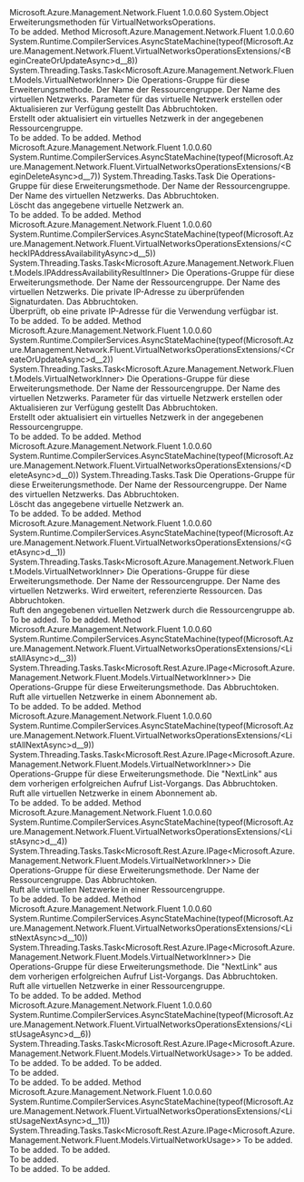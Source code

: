 <Type Name="VirtualNetworksOperationsExtensions" FullName="Microsoft.Azure.Management.Network.Fluent.VirtualNetworksOperationsExtensions">
  <TypeSignature Language="C#" Value="public static class VirtualNetworksOperationsExtensions" />
  <TypeSignature Language="ILAsm" Value=".class public auto ansi abstract sealed beforefieldinit VirtualNetworksOperationsExtensions extends System.Object" />
  <TypeSignature Language="DocId" Value="T:Microsoft.Azure.Management.Network.Fluent.VirtualNetworksOperationsExtensions" />
  <TypeSignature Language="VB.NET" Value="Public Module VirtualNetworksOperationsExtensions" />
  <TypeSignature Language="F#" Value="type VirtualNetworksOperationsExtensions = class" />
  <AssemblyInfo>
    <AssemblyName>Microsoft.Azure.Management.Network.Fluent</AssemblyName>
    <AssemblyVersion>1.0.0.60</AssemblyVersion>
  </AssemblyInfo>
  <Base>
    <BaseTypeName>System.Object</BaseTypeName>
  </Base>
  <Interfaces />
  <Docs>
    <summary>
            Erweiterungsmethoden für VirtualNetworksOperations.
            </summary>
    <remarks>To be added.</remarks>
  </Docs>
  <Members>
    <Member MemberName="BeginCreateOrUpdateAsync">
      <MemberSignature Language="C#" Value="public static System.Threading.Tasks.Task&lt;Microsoft.Azure.Management.Network.Fluent.Models.VirtualNetworkInner&gt; BeginCreateOrUpdateAsync (this Microsoft.Azure.Management.Network.Fluent.IVirtualNetworksOperations operations, string resourceGroupName, string virtualNetworkName, Microsoft.Azure.Management.Network.Fluent.Models.VirtualNetworkInner parameters, System.Threading.CancellationToken cancellationToken = null);" />
      <MemberSignature Language="ILAsm" Value=".method public static hidebysig class System.Threading.Tasks.Task`1&lt;class Microsoft.Azure.Management.Network.Fluent.Models.VirtualNetworkInner&gt; BeginCreateOrUpdateAsync(class Microsoft.Azure.Management.Network.Fluent.IVirtualNetworksOperations operations, string resourceGroupName, string virtualNetworkName, class Microsoft.Azure.Management.Network.Fluent.Models.VirtualNetworkInner parameters, valuetype System.Threading.CancellationToken cancellationToken) cil managed" />
      <MemberSignature Language="DocId" Value="M:Microsoft.Azure.Management.Network.Fluent.VirtualNetworksOperationsExtensions.BeginCreateOrUpdateAsync(Microsoft.Azure.Management.Network.Fluent.IVirtualNetworksOperations,System.String,System.String,Microsoft.Azure.Management.Network.Fluent.Models.VirtualNetworkInner,System.Threading.CancellationToken)" />
      <MemberSignature Language="F#" Value="static member BeginCreateOrUpdateAsync : Microsoft.Azure.Management.Network.Fluent.IVirtualNetworksOperations * string * string * Microsoft.Azure.Management.Network.Fluent.Models.VirtualNetworkInner * System.Threading.CancellationToken -&gt; System.Threading.Tasks.Task&lt;Microsoft.Azure.Management.Network.Fluent.Models.VirtualNetworkInner&gt;" Usage="Microsoft.Azure.Management.Network.Fluent.VirtualNetworksOperationsExtensions.BeginCreateOrUpdateAsync (operations, resourceGroupName, virtualNetworkName, parameters, cancellationToken)" />
      <MemberType>Method</MemberType>
      <AssemblyInfo>
        <AssemblyName>Microsoft.Azure.Management.Network.Fluent</AssemblyName>
        <AssemblyVersion>1.0.0.60</AssemblyVersion>
      </AssemblyInfo>
      <Attributes>
        <Attribute>
          <AttributeName>System.Runtime.CompilerServices.AsyncStateMachine(typeof(Microsoft.Azure.Management.Network.Fluent.VirtualNetworksOperationsExtensions/&lt;BeginCreateOrUpdateAsync&gt;d__8))</AttributeName>
        </Attribute>
      </Attributes>
      <ReturnValue>
        <ReturnType>System.Threading.Tasks.Task&lt;Microsoft.Azure.Management.Network.Fluent.Models.VirtualNetworkInner&gt;</ReturnType>
      </ReturnValue>
      <Parameters>
        <Parameter Name="operations" Type="Microsoft.Azure.Management.Network.Fluent.IVirtualNetworksOperations" RefType="this" />
        <Parameter Name="resourceGroupName" Type="System.String" />
        <Parameter Name="virtualNetworkName" Type="System.String" />
        <Parameter Name="parameters" Type="Microsoft.Azure.Management.Network.Fluent.Models.VirtualNetworkInner" />
        <Parameter Name="cancellationToken" Type="System.Threading.CancellationToken" />
      </Parameters>
      <Docs>
        <param name="operations">
            Die Operations-Gruppe für diese Erweiterungsmethode.
            </param>
        <param name="resourceGroupName">
            Der Name der Ressourcengruppe.
            </param>
        <param name="virtualNetworkName">
            Der Name des virtuellen Netzwerks.
            </param>
        <param name="parameters">
            Parameter für das virtuelle Netzwerk erstellen oder Aktualisieren zur Verfügung gestellt
            </param>
        <param name="cancellationToken">
            Das Abbruchtoken.
            </param>
        <summary>
            Erstellt oder aktualisiert ein virtuelles Netzwerk in der angegebenen Ressourcengruppe.
            </summary>
        <returns>To be added.</returns>
        <remarks>To be added.</remarks>
      </Docs>
    </Member>
    <Member MemberName="BeginDeleteAsync">
      <MemberSignature Language="C#" Value="public static System.Threading.Tasks.Task BeginDeleteAsync (this Microsoft.Azure.Management.Network.Fluent.IVirtualNetworksOperations operations, string resourceGroupName, string virtualNetworkName, System.Threading.CancellationToken cancellationToken = null);" />
      <MemberSignature Language="ILAsm" Value=".method public static hidebysig class System.Threading.Tasks.Task BeginDeleteAsync(class Microsoft.Azure.Management.Network.Fluent.IVirtualNetworksOperations operations, string resourceGroupName, string virtualNetworkName, valuetype System.Threading.CancellationToken cancellationToken) cil managed" />
      <MemberSignature Language="DocId" Value="M:Microsoft.Azure.Management.Network.Fluent.VirtualNetworksOperationsExtensions.BeginDeleteAsync(Microsoft.Azure.Management.Network.Fluent.IVirtualNetworksOperations,System.String,System.String,System.Threading.CancellationToken)" />
      <MemberSignature Language="F#" Value="static member BeginDeleteAsync : Microsoft.Azure.Management.Network.Fluent.IVirtualNetworksOperations * string * string * System.Threading.CancellationToken -&gt; System.Threading.Tasks.Task" Usage="Microsoft.Azure.Management.Network.Fluent.VirtualNetworksOperationsExtensions.BeginDeleteAsync (operations, resourceGroupName, virtualNetworkName, cancellationToken)" />
      <MemberType>Method</MemberType>
      <AssemblyInfo>
        <AssemblyName>Microsoft.Azure.Management.Network.Fluent</AssemblyName>
        <AssemblyVersion>1.0.0.60</AssemblyVersion>
      </AssemblyInfo>
      <Attributes>
        <Attribute>
          <AttributeName>System.Runtime.CompilerServices.AsyncStateMachine(typeof(Microsoft.Azure.Management.Network.Fluent.VirtualNetworksOperationsExtensions/&lt;BeginDeleteAsync&gt;d__7))</AttributeName>
        </Attribute>
      </Attributes>
      <ReturnValue>
        <ReturnType>System.Threading.Tasks.Task</ReturnType>
      </ReturnValue>
      <Parameters>
        <Parameter Name="operations" Type="Microsoft.Azure.Management.Network.Fluent.IVirtualNetworksOperations" RefType="this" />
        <Parameter Name="resourceGroupName" Type="System.String" />
        <Parameter Name="virtualNetworkName" Type="System.String" />
        <Parameter Name="cancellationToken" Type="System.Threading.CancellationToken" />
      </Parameters>
      <Docs>
        <param name="operations">
            Die Operations-Gruppe für diese Erweiterungsmethode.
            </param>
        <param name="resourceGroupName">
            Der Name der Ressourcengruppe.
            </param>
        <param name="virtualNetworkName">
            Der Name des virtuellen Netzwerks.
            </param>
        <param name="cancellationToken">
            Das Abbruchtoken.
            </param>
        <summary>
            Löscht das angegebene virtuelle Netzwerk an.
            </summary>
        <returns>To be added.</returns>
        <remarks>To be added.</remarks>
      </Docs>
    </Member>
    <Member MemberName="CheckIPAddressAvailabilityAsync">
      <MemberSignature Language="C#" Value="public static System.Threading.Tasks.Task&lt;Microsoft.Azure.Management.Network.Fluent.Models.IPAddressAvailabilityResultInner&gt; CheckIPAddressAvailabilityAsync (this Microsoft.Azure.Management.Network.Fluent.IVirtualNetworksOperations operations, string resourceGroupName, string virtualNetworkName, string ipAddress = null, System.Threading.CancellationToken cancellationToken = null);" />
      <MemberSignature Language="ILAsm" Value=".method public static hidebysig class System.Threading.Tasks.Task`1&lt;class Microsoft.Azure.Management.Network.Fluent.Models.IPAddressAvailabilityResultInner&gt; CheckIPAddressAvailabilityAsync(class Microsoft.Azure.Management.Network.Fluent.IVirtualNetworksOperations operations, string resourceGroupName, string virtualNetworkName, string ipAddress, valuetype System.Threading.CancellationToken cancellationToken) cil managed" />
      <MemberSignature Language="DocId" Value="M:Microsoft.Azure.Management.Network.Fluent.VirtualNetworksOperationsExtensions.CheckIPAddressAvailabilityAsync(Microsoft.Azure.Management.Network.Fluent.IVirtualNetworksOperations,System.String,System.String,System.String,System.Threading.CancellationToken)" />
      <MemberSignature Language="F#" Value="static member CheckIPAddressAvailabilityAsync : Microsoft.Azure.Management.Network.Fluent.IVirtualNetworksOperations * string * string * string * System.Threading.CancellationToken -&gt; System.Threading.Tasks.Task&lt;Microsoft.Azure.Management.Network.Fluent.Models.IPAddressAvailabilityResultInner&gt;" Usage="Microsoft.Azure.Management.Network.Fluent.VirtualNetworksOperationsExtensions.CheckIPAddressAvailabilityAsync (operations, resourceGroupName, virtualNetworkName, ipAddress, cancellationToken)" />
      <MemberType>Method</MemberType>
      <AssemblyInfo>
        <AssemblyName>Microsoft.Azure.Management.Network.Fluent</AssemblyName>
        <AssemblyVersion>1.0.0.60</AssemblyVersion>
      </AssemblyInfo>
      <Attributes>
        <Attribute>
          <AttributeName>System.Runtime.CompilerServices.AsyncStateMachine(typeof(Microsoft.Azure.Management.Network.Fluent.VirtualNetworksOperationsExtensions/&lt;CheckIPAddressAvailabilityAsync&gt;d__5))</AttributeName>
        </Attribute>
      </Attributes>
      <ReturnValue>
        <ReturnType>System.Threading.Tasks.Task&lt;Microsoft.Azure.Management.Network.Fluent.Models.IPAddressAvailabilityResultInner&gt;</ReturnType>
      </ReturnValue>
      <Parameters>
        <Parameter Name="operations" Type="Microsoft.Azure.Management.Network.Fluent.IVirtualNetworksOperations" RefType="this" />
        <Parameter Name="resourceGroupName" Type="System.String" />
        <Parameter Name="virtualNetworkName" Type="System.String" />
        <Parameter Name="ipAddress" Type="System.String" />
        <Parameter Name="cancellationToken" Type="System.Threading.CancellationToken" />
      </Parameters>
      <Docs>
        <param name="operations">
            Die Operations-Gruppe für diese Erweiterungsmethode.
            </param>
        <param name="resourceGroupName">
            Der Name der Ressourcengruppe.
            </param>
        <param name="virtualNetworkName">
            Der Name des virtuellen Netzwerks.
            </param>
        <param name="ipAddress">
            Die private IP-Adresse zu überprüfenden Signaturdaten.
            </param>
        <param name="cancellationToken">
            Das Abbruchtoken.
            </param>
        <summary>
            Überprüft, ob eine private IP-Adresse für die Verwendung verfügbar ist.
            </summary>
        <returns>To be added.</returns>
        <remarks>To be added.</remarks>
      </Docs>
    </Member>
    <Member MemberName="CreateOrUpdateAsync">
      <MemberSignature Language="C#" Value="public static System.Threading.Tasks.Task&lt;Microsoft.Azure.Management.Network.Fluent.Models.VirtualNetworkInner&gt; CreateOrUpdateAsync (this Microsoft.Azure.Management.Network.Fluent.IVirtualNetworksOperations operations, string resourceGroupName, string virtualNetworkName, Microsoft.Azure.Management.Network.Fluent.Models.VirtualNetworkInner parameters, System.Threading.CancellationToken cancellationToken = null);" />
      <MemberSignature Language="ILAsm" Value=".method public static hidebysig class System.Threading.Tasks.Task`1&lt;class Microsoft.Azure.Management.Network.Fluent.Models.VirtualNetworkInner&gt; CreateOrUpdateAsync(class Microsoft.Azure.Management.Network.Fluent.IVirtualNetworksOperations operations, string resourceGroupName, string virtualNetworkName, class Microsoft.Azure.Management.Network.Fluent.Models.VirtualNetworkInner parameters, valuetype System.Threading.CancellationToken cancellationToken) cil managed" />
      <MemberSignature Language="DocId" Value="M:Microsoft.Azure.Management.Network.Fluent.VirtualNetworksOperationsExtensions.CreateOrUpdateAsync(Microsoft.Azure.Management.Network.Fluent.IVirtualNetworksOperations,System.String,System.String,Microsoft.Azure.Management.Network.Fluent.Models.VirtualNetworkInner,System.Threading.CancellationToken)" />
      <MemberSignature Language="F#" Value="static member CreateOrUpdateAsync : Microsoft.Azure.Management.Network.Fluent.IVirtualNetworksOperations * string * string * Microsoft.Azure.Management.Network.Fluent.Models.VirtualNetworkInner * System.Threading.CancellationToken -&gt; System.Threading.Tasks.Task&lt;Microsoft.Azure.Management.Network.Fluent.Models.VirtualNetworkInner&gt;" Usage="Microsoft.Azure.Management.Network.Fluent.VirtualNetworksOperationsExtensions.CreateOrUpdateAsync (operations, resourceGroupName, virtualNetworkName, parameters, cancellationToken)" />
      <MemberType>Method</MemberType>
      <AssemblyInfo>
        <AssemblyName>Microsoft.Azure.Management.Network.Fluent</AssemblyName>
        <AssemblyVersion>1.0.0.60</AssemblyVersion>
      </AssemblyInfo>
      <Attributes>
        <Attribute>
          <AttributeName>System.Runtime.CompilerServices.AsyncStateMachine(typeof(Microsoft.Azure.Management.Network.Fluent.VirtualNetworksOperationsExtensions/&lt;CreateOrUpdateAsync&gt;d__2))</AttributeName>
        </Attribute>
      </Attributes>
      <ReturnValue>
        <ReturnType>System.Threading.Tasks.Task&lt;Microsoft.Azure.Management.Network.Fluent.Models.VirtualNetworkInner&gt;</ReturnType>
      </ReturnValue>
      <Parameters>
        <Parameter Name="operations" Type="Microsoft.Azure.Management.Network.Fluent.IVirtualNetworksOperations" RefType="this" />
        <Parameter Name="resourceGroupName" Type="System.String" />
        <Parameter Name="virtualNetworkName" Type="System.String" />
        <Parameter Name="parameters" Type="Microsoft.Azure.Management.Network.Fluent.Models.VirtualNetworkInner" />
        <Parameter Name="cancellationToken" Type="System.Threading.CancellationToken" />
      </Parameters>
      <Docs>
        <param name="operations">
            Die Operations-Gruppe für diese Erweiterungsmethode.
            </param>
        <param name="resourceGroupName">
            Der Name der Ressourcengruppe.
            </param>
        <param name="virtualNetworkName">
            Der Name des virtuellen Netzwerks.
            </param>
        <param name="parameters">
            Parameter für das virtuelle Netzwerk erstellen oder Aktualisieren zur Verfügung gestellt
            </param>
        <param name="cancellationToken">
            Das Abbruchtoken.
            </param>
        <summary>
            Erstellt oder aktualisiert ein virtuelles Netzwerk in der angegebenen Ressourcengruppe.
            </summary>
        <returns>To be added.</returns>
        <remarks>To be added.</remarks>
      </Docs>
    </Member>
    <Member MemberName="DeleteAsync">
      <MemberSignature Language="C#" Value="public static System.Threading.Tasks.Task DeleteAsync (this Microsoft.Azure.Management.Network.Fluent.IVirtualNetworksOperations operations, string resourceGroupName, string virtualNetworkName, System.Threading.CancellationToken cancellationToken = null);" />
      <MemberSignature Language="ILAsm" Value=".method public static hidebysig class System.Threading.Tasks.Task DeleteAsync(class Microsoft.Azure.Management.Network.Fluent.IVirtualNetworksOperations operations, string resourceGroupName, string virtualNetworkName, valuetype System.Threading.CancellationToken cancellationToken) cil managed" />
      <MemberSignature Language="DocId" Value="M:Microsoft.Azure.Management.Network.Fluent.VirtualNetworksOperationsExtensions.DeleteAsync(Microsoft.Azure.Management.Network.Fluent.IVirtualNetworksOperations,System.String,System.String,System.Threading.CancellationToken)" />
      <MemberSignature Language="F#" Value="static member DeleteAsync : Microsoft.Azure.Management.Network.Fluent.IVirtualNetworksOperations * string * string * System.Threading.CancellationToken -&gt; System.Threading.Tasks.Task" Usage="Microsoft.Azure.Management.Network.Fluent.VirtualNetworksOperationsExtensions.DeleteAsync (operations, resourceGroupName, virtualNetworkName, cancellationToken)" />
      <MemberType>Method</MemberType>
      <AssemblyInfo>
        <AssemblyName>Microsoft.Azure.Management.Network.Fluent</AssemblyName>
        <AssemblyVersion>1.0.0.60</AssemblyVersion>
      </AssemblyInfo>
      <Attributes>
        <Attribute>
          <AttributeName>System.Runtime.CompilerServices.AsyncStateMachine(typeof(Microsoft.Azure.Management.Network.Fluent.VirtualNetworksOperationsExtensions/&lt;DeleteAsync&gt;d__0))</AttributeName>
        </Attribute>
      </Attributes>
      <ReturnValue>
        <ReturnType>System.Threading.Tasks.Task</ReturnType>
      </ReturnValue>
      <Parameters>
        <Parameter Name="operations" Type="Microsoft.Azure.Management.Network.Fluent.IVirtualNetworksOperations" RefType="this" />
        <Parameter Name="resourceGroupName" Type="System.String" />
        <Parameter Name="virtualNetworkName" Type="System.String" />
        <Parameter Name="cancellationToken" Type="System.Threading.CancellationToken" />
      </Parameters>
      <Docs>
        <param name="operations">
            Die Operations-Gruppe für diese Erweiterungsmethode.
            </param>
        <param name="resourceGroupName">
            Der Name der Ressourcengruppe.
            </param>
        <param name="virtualNetworkName">
            Der Name des virtuellen Netzwerks.
            </param>
        <param name="cancellationToken">
            Das Abbruchtoken.
            </param>
        <summary>
            Löscht das angegebene virtuelle Netzwerk an.
            </summary>
        <returns>To be added.</returns>
        <remarks>To be added.</remarks>
      </Docs>
    </Member>
    <Member MemberName="GetAsync">
      <MemberSignature Language="C#" Value="public static System.Threading.Tasks.Task&lt;Microsoft.Azure.Management.Network.Fluent.Models.VirtualNetworkInner&gt; GetAsync (this Microsoft.Azure.Management.Network.Fluent.IVirtualNetworksOperations operations, string resourceGroupName, string virtualNetworkName, string expand = null, System.Threading.CancellationToken cancellationToken = null);" />
      <MemberSignature Language="ILAsm" Value=".method public static hidebysig class System.Threading.Tasks.Task`1&lt;class Microsoft.Azure.Management.Network.Fluent.Models.VirtualNetworkInner&gt; GetAsync(class Microsoft.Azure.Management.Network.Fluent.IVirtualNetworksOperations operations, string resourceGroupName, string virtualNetworkName, string expand, valuetype System.Threading.CancellationToken cancellationToken) cil managed" />
      <MemberSignature Language="DocId" Value="M:Microsoft.Azure.Management.Network.Fluent.VirtualNetworksOperationsExtensions.GetAsync(Microsoft.Azure.Management.Network.Fluent.IVirtualNetworksOperations,System.String,System.String,System.String,System.Threading.CancellationToken)" />
      <MemberSignature Language="F#" Value="static member GetAsync : Microsoft.Azure.Management.Network.Fluent.IVirtualNetworksOperations * string * string * string * System.Threading.CancellationToken -&gt; System.Threading.Tasks.Task&lt;Microsoft.Azure.Management.Network.Fluent.Models.VirtualNetworkInner&gt;" Usage="Microsoft.Azure.Management.Network.Fluent.VirtualNetworksOperationsExtensions.GetAsync (operations, resourceGroupName, virtualNetworkName, expand, cancellationToken)" />
      <MemberType>Method</MemberType>
      <AssemblyInfo>
        <AssemblyName>Microsoft.Azure.Management.Network.Fluent</AssemblyName>
        <AssemblyVersion>1.0.0.60</AssemblyVersion>
      </AssemblyInfo>
      <Attributes>
        <Attribute>
          <AttributeName>System.Runtime.CompilerServices.AsyncStateMachine(typeof(Microsoft.Azure.Management.Network.Fluent.VirtualNetworksOperationsExtensions/&lt;GetAsync&gt;d__1))</AttributeName>
        </Attribute>
      </Attributes>
      <ReturnValue>
        <ReturnType>System.Threading.Tasks.Task&lt;Microsoft.Azure.Management.Network.Fluent.Models.VirtualNetworkInner&gt;</ReturnType>
      </ReturnValue>
      <Parameters>
        <Parameter Name="operations" Type="Microsoft.Azure.Management.Network.Fluent.IVirtualNetworksOperations" RefType="this" />
        <Parameter Name="resourceGroupName" Type="System.String" />
        <Parameter Name="virtualNetworkName" Type="System.String" />
        <Parameter Name="expand" Type="System.String" />
        <Parameter Name="cancellationToken" Type="System.Threading.CancellationToken" />
      </Parameters>
      <Docs>
        <param name="operations">
            Die Operations-Gruppe für diese Erweiterungsmethode.
            </param>
        <param name="resourceGroupName">
            Der Name der Ressourcengruppe.
            </param>
        <param name="virtualNetworkName">
            Der Name des virtuellen Netzwerks.
            </param>
        <param name="expand">
            Wird erweitert, referenzierte Ressourcen.
            </param>
        <param name="cancellationToken">
            Das Abbruchtoken.
            </param>
        <summary>
            Ruft den angegebenen virtuellen Netzwerk durch die Ressourcengruppe ab.
            </summary>
        <returns>To be added.</returns>
        <remarks>To be added.</remarks>
      </Docs>
    </Member>
    <Member MemberName="ListAllAsync">
      <MemberSignature Language="C#" Value="public static System.Threading.Tasks.Task&lt;Microsoft.Rest.Azure.IPage&lt;Microsoft.Azure.Management.Network.Fluent.Models.VirtualNetworkInner&gt;&gt; ListAllAsync (this Microsoft.Azure.Management.Network.Fluent.IVirtualNetworksOperations operations, System.Threading.CancellationToken cancellationToken = null);" />
      <MemberSignature Language="ILAsm" Value=".method public static hidebysig class System.Threading.Tasks.Task`1&lt;class Microsoft.Rest.Azure.IPage`1&lt;class Microsoft.Azure.Management.Network.Fluent.Models.VirtualNetworkInner&gt;&gt; ListAllAsync(class Microsoft.Azure.Management.Network.Fluent.IVirtualNetworksOperations operations, valuetype System.Threading.CancellationToken cancellationToken) cil managed" />
      <MemberSignature Language="DocId" Value="M:Microsoft.Azure.Management.Network.Fluent.VirtualNetworksOperationsExtensions.ListAllAsync(Microsoft.Azure.Management.Network.Fluent.IVirtualNetworksOperations,System.Threading.CancellationToken)" />
      <MemberSignature Language="F#" Value="static member ListAllAsync : Microsoft.Azure.Management.Network.Fluent.IVirtualNetworksOperations * System.Threading.CancellationToken -&gt; System.Threading.Tasks.Task&lt;Microsoft.Rest.Azure.IPage&lt;Microsoft.Azure.Management.Network.Fluent.Models.VirtualNetworkInner&gt;&gt;" Usage="Microsoft.Azure.Management.Network.Fluent.VirtualNetworksOperationsExtensions.ListAllAsync (operations, cancellationToken)" />
      <MemberType>Method</MemberType>
      <AssemblyInfo>
        <AssemblyName>Microsoft.Azure.Management.Network.Fluent</AssemblyName>
        <AssemblyVersion>1.0.0.60</AssemblyVersion>
      </AssemblyInfo>
      <Attributes>
        <Attribute>
          <AttributeName>System.Runtime.CompilerServices.AsyncStateMachine(typeof(Microsoft.Azure.Management.Network.Fluent.VirtualNetworksOperationsExtensions/&lt;ListAllAsync&gt;d__3))</AttributeName>
        </Attribute>
      </Attributes>
      <ReturnValue>
        <ReturnType>System.Threading.Tasks.Task&lt;Microsoft.Rest.Azure.IPage&lt;Microsoft.Azure.Management.Network.Fluent.Models.VirtualNetworkInner&gt;&gt;</ReturnType>
      </ReturnValue>
      <Parameters>
        <Parameter Name="operations" Type="Microsoft.Azure.Management.Network.Fluent.IVirtualNetworksOperations" RefType="this" />
        <Parameter Name="cancellationToken" Type="System.Threading.CancellationToken" />
      </Parameters>
      <Docs>
        <param name="operations">
            Die Operations-Gruppe für diese Erweiterungsmethode.
            </param>
        <param name="cancellationToken">
            Das Abbruchtoken.
            </param>
        <summary>
            Ruft alle virtuellen Netzwerke in einem Abonnement ab.
            </summary>
        <returns>To be added.</returns>
        <remarks>To be added.</remarks>
      </Docs>
    </Member>
    <Member MemberName="ListAllNextAsync">
      <MemberSignature Language="C#" Value="public static System.Threading.Tasks.Task&lt;Microsoft.Rest.Azure.IPage&lt;Microsoft.Azure.Management.Network.Fluent.Models.VirtualNetworkInner&gt;&gt; ListAllNextAsync (this Microsoft.Azure.Management.Network.Fluent.IVirtualNetworksOperations operations, string nextPageLink, System.Threading.CancellationToken cancellationToken = null);" />
      <MemberSignature Language="ILAsm" Value=".method public static hidebysig class System.Threading.Tasks.Task`1&lt;class Microsoft.Rest.Azure.IPage`1&lt;class Microsoft.Azure.Management.Network.Fluent.Models.VirtualNetworkInner&gt;&gt; ListAllNextAsync(class Microsoft.Azure.Management.Network.Fluent.IVirtualNetworksOperations operations, string nextPageLink, valuetype System.Threading.CancellationToken cancellationToken) cil managed" />
      <MemberSignature Language="DocId" Value="M:Microsoft.Azure.Management.Network.Fluent.VirtualNetworksOperationsExtensions.ListAllNextAsync(Microsoft.Azure.Management.Network.Fluent.IVirtualNetworksOperations,System.String,System.Threading.CancellationToken)" />
      <MemberSignature Language="F#" Value="static member ListAllNextAsync : Microsoft.Azure.Management.Network.Fluent.IVirtualNetworksOperations * string * System.Threading.CancellationToken -&gt; System.Threading.Tasks.Task&lt;Microsoft.Rest.Azure.IPage&lt;Microsoft.Azure.Management.Network.Fluent.Models.VirtualNetworkInner&gt;&gt;" Usage="Microsoft.Azure.Management.Network.Fluent.VirtualNetworksOperationsExtensions.ListAllNextAsync (operations, nextPageLink, cancellationToken)" />
      <MemberType>Method</MemberType>
      <AssemblyInfo>
        <AssemblyName>Microsoft.Azure.Management.Network.Fluent</AssemblyName>
        <AssemblyVersion>1.0.0.60</AssemblyVersion>
      </AssemblyInfo>
      <Attributes>
        <Attribute>
          <AttributeName>System.Runtime.CompilerServices.AsyncStateMachine(typeof(Microsoft.Azure.Management.Network.Fluent.VirtualNetworksOperationsExtensions/&lt;ListAllNextAsync&gt;d__9))</AttributeName>
        </Attribute>
      </Attributes>
      <ReturnValue>
        <ReturnType>System.Threading.Tasks.Task&lt;Microsoft.Rest.Azure.IPage&lt;Microsoft.Azure.Management.Network.Fluent.Models.VirtualNetworkInner&gt;&gt;</ReturnType>
      </ReturnValue>
      <Parameters>
        <Parameter Name="operations" Type="Microsoft.Azure.Management.Network.Fluent.IVirtualNetworksOperations" RefType="this" />
        <Parameter Name="nextPageLink" Type="System.String" />
        <Parameter Name="cancellationToken" Type="System.Threading.CancellationToken" />
      </Parameters>
      <Docs>
        <param name="operations">
            Die Operations-Gruppe für diese Erweiterungsmethode.
            </param>
        <param name="nextPageLink">
            Die "NextLink" aus dem vorherigen erfolgreichen Aufruf List-Vorgangs.
            </param>
        <param name="cancellationToken">
            Das Abbruchtoken.
            </param>
        <summary>
            Ruft alle virtuellen Netzwerke in einem Abonnement ab.
            </summary>
        <returns>To be added.</returns>
        <remarks>To be added.</remarks>
      </Docs>
    </Member>
    <Member MemberName="ListAsync">
      <MemberSignature Language="C#" Value="public static System.Threading.Tasks.Task&lt;Microsoft.Rest.Azure.IPage&lt;Microsoft.Azure.Management.Network.Fluent.Models.VirtualNetworkInner&gt;&gt; ListAsync (this Microsoft.Azure.Management.Network.Fluent.IVirtualNetworksOperations operations, string resourceGroupName, System.Threading.CancellationToken cancellationToken = null);" />
      <MemberSignature Language="ILAsm" Value=".method public static hidebysig class System.Threading.Tasks.Task`1&lt;class Microsoft.Rest.Azure.IPage`1&lt;class Microsoft.Azure.Management.Network.Fluent.Models.VirtualNetworkInner&gt;&gt; ListAsync(class Microsoft.Azure.Management.Network.Fluent.IVirtualNetworksOperations operations, string resourceGroupName, valuetype System.Threading.CancellationToken cancellationToken) cil managed" />
      <MemberSignature Language="DocId" Value="M:Microsoft.Azure.Management.Network.Fluent.VirtualNetworksOperationsExtensions.ListAsync(Microsoft.Azure.Management.Network.Fluent.IVirtualNetworksOperations,System.String,System.Threading.CancellationToken)" />
      <MemberSignature Language="F#" Value="static member ListAsync : Microsoft.Azure.Management.Network.Fluent.IVirtualNetworksOperations * string * System.Threading.CancellationToken -&gt; System.Threading.Tasks.Task&lt;Microsoft.Rest.Azure.IPage&lt;Microsoft.Azure.Management.Network.Fluent.Models.VirtualNetworkInner&gt;&gt;" Usage="Microsoft.Azure.Management.Network.Fluent.VirtualNetworksOperationsExtensions.ListAsync (operations, resourceGroupName, cancellationToken)" />
      <MemberType>Method</MemberType>
      <AssemblyInfo>
        <AssemblyName>Microsoft.Azure.Management.Network.Fluent</AssemblyName>
        <AssemblyVersion>1.0.0.60</AssemblyVersion>
      </AssemblyInfo>
      <Attributes>
        <Attribute>
          <AttributeName>System.Runtime.CompilerServices.AsyncStateMachine(typeof(Microsoft.Azure.Management.Network.Fluent.VirtualNetworksOperationsExtensions/&lt;ListAsync&gt;d__4))</AttributeName>
        </Attribute>
      </Attributes>
      <ReturnValue>
        <ReturnType>System.Threading.Tasks.Task&lt;Microsoft.Rest.Azure.IPage&lt;Microsoft.Azure.Management.Network.Fluent.Models.VirtualNetworkInner&gt;&gt;</ReturnType>
      </ReturnValue>
      <Parameters>
        <Parameter Name="operations" Type="Microsoft.Azure.Management.Network.Fluent.IVirtualNetworksOperations" RefType="this" />
        <Parameter Name="resourceGroupName" Type="System.String" />
        <Parameter Name="cancellationToken" Type="System.Threading.CancellationToken" />
      </Parameters>
      <Docs>
        <param name="operations">
            Die Operations-Gruppe für diese Erweiterungsmethode.
            </param>
        <param name="resourceGroupName">
            Der Name der Ressourcengruppe.
            </param>
        <param name="cancellationToken">
            Das Abbruchtoken.
            </param>
        <summary>
            Ruft alle virtuellen Netzwerke in einer Ressourcengruppe.
            </summary>
        <returns>To be added.</returns>
        <remarks>To be added.</remarks>
      </Docs>
    </Member>
    <Member MemberName="ListNextAsync">
      <MemberSignature Language="C#" Value="public static System.Threading.Tasks.Task&lt;Microsoft.Rest.Azure.IPage&lt;Microsoft.Azure.Management.Network.Fluent.Models.VirtualNetworkInner&gt;&gt; ListNextAsync (this Microsoft.Azure.Management.Network.Fluent.IVirtualNetworksOperations operations, string nextPageLink, System.Threading.CancellationToken cancellationToken = null);" />
      <MemberSignature Language="ILAsm" Value=".method public static hidebysig class System.Threading.Tasks.Task`1&lt;class Microsoft.Rest.Azure.IPage`1&lt;class Microsoft.Azure.Management.Network.Fluent.Models.VirtualNetworkInner&gt;&gt; ListNextAsync(class Microsoft.Azure.Management.Network.Fluent.IVirtualNetworksOperations operations, string nextPageLink, valuetype System.Threading.CancellationToken cancellationToken) cil managed" />
      <MemberSignature Language="DocId" Value="M:Microsoft.Azure.Management.Network.Fluent.VirtualNetworksOperationsExtensions.ListNextAsync(Microsoft.Azure.Management.Network.Fluent.IVirtualNetworksOperations,System.String,System.Threading.CancellationToken)" />
      <MemberSignature Language="F#" Value="static member ListNextAsync : Microsoft.Azure.Management.Network.Fluent.IVirtualNetworksOperations * string * System.Threading.CancellationToken -&gt; System.Threading.Tasks.Task&lt;Microsoft.Rest.Azure.IPage&lt;Microsoft.Azure.Management.Network.Fluent.Models.VirtualNetworkInner&gt;&gt;" Usage="Microsoft.Azure.Management.Network.Fluent.VirtualNetworksOperationsExtensions.ListNextAsync (operations, nextPageLink, cancellationToken)" />
      <MemberType>Method</MemberType>
      <AssemblyInfo>
        <AssemblyName>Microsoft.Azure.Management.Network.Fluent</AssemblyName>
        <AssemblyVersion>1.0.0.60</AssemblyVersion>
      </AssemblyInfo>
      <Attributes>
        <Attribute>
          <AttributeName>System.Runtime.CompilerServices.AsyncStateMachine(typeof(Microsoft.Azure.Management.Network.Fluent.VirtualNetworksOperationsExtensions/&lt;ListNextAsync&gt;d__10))</AttributeName>
        </Attribute>
      </Attributes>
      <ReturnValue>
        <ReturnType>System.Threading.Tasks.Task&lt;Microsoft.Rest.Azure.IPage&lt;Microsoft.Azure.Management.Network.Fluent.Models.VirtualNetworkInner&gt;&gt;</ReturnType>
      </ReturnValue>
      <Parameters>
        <Parameter Name="operations" Type="Microsoft.Azure.Management.Network.Fluent.IVirtualNetworksOperations" RefType="this" />
        <Parameter Name="nextPageLink" Type="System.String" />
        <Parameter Name="cancellationToken" Type="System.Threading.CancellationToken" />
      </Parameters>
      <Docs>
        <param name="operations">
            Die Operations-Gruppe für diese Erweiterungsmethode.
            </param>
        <param name="nextPageLink">
            Die "NextLink" aus dem vorherigen erfolgreichen Aufruf List-Vorgangs.
            </param>
        <param name="cancellationToken">
            Das Abbruchtoken.
            </param>
        <summary>
            Ruft alle virtuellen Netzwerke in einer Ressourcengruppe.
            </summary>
        <returns>To be added.</returns>
        <remarks>To be added.</remarks>
      </Docs>
    </Member>
    <Member MemberName="ListUsageAsync">
      <MemberSignature Language="C#" Value="public static System.Threading.Tasks.Task&lt;Microsoft.Rest.Azure.IPage&lt;Microsoft.Azure.Management.Network.Fluent.Models.VirtualNetworkUsage&gt;&gt; ListUsageAsync (this Microsoft.Azure.Management.Network.Fluent.IVirtualNetworksOperations operations, string resourceGroupName, string virtualNetworkName, System.Threading.CancellationToken cancellationToken = null);" />
      <MemberSignature Language="ILAsm" Value=".method public static hidebysig class System.Threading.Tasks.Task`1&lt;class Microsoft.Rest.Azure.IPage`1&lt;class Microsoft.Azure.Management.Network.Fluent.Models.VirtualNetworkUsage&gt;&gt; ListUsageAsync(class Microsoft.Azure.Management.Network.Fluent.IVirtualNetworksOperations operations, string resourceGroupName, string virtualNetworkName, valuetype System.Threading.CancellationToken cancellationToken) cil managed" />
      <MemberSignature Language="DocId" Value="M:Microsoft.Azure.Management.Network.Fluent.VirtualNetworksOperationsExtensions.ListUsageAsync(Microsoft.Azure.Management.Network.Fluent.IVirtualNetworksOperations,System.String,System.String,System.Threading.CancellationToken)" />
      <MemberSignature Language="F#" Value="static member ListUsageAsync : Microsoft.Azure.Management.Network.Fluent.IVirtualNetworksOperations * string * string * System.Threading.CancellationToken -&gt; System.Threading.Tasks.Task&lt;Microsoft.Rest.Azure.IPage&lt;Microsoft.Azure.Management.Network.Fluent.Models.VirtualNetworkUsage&gt;&gt;" Usage="Microsoft.Azure.Management.Network.Fluent.VirtualNetworksOperationsExtensions.ListUsageAsync (operations, resourceGroupName, virtualNetworkName, cancellationToken)" />
      <MemberType>Method</MemberType>
      <AssemblyInfo>
        <AssemblyName>Microsoft.Azure.Management.Network.Fluent</AssemblyName>
        <AssemblyVersion>1.0.0.60</AssemblyVersion>
      </AssemblyInfo>
      <Attributes>
        <Attribute>
          <AttributeName>System.Runtime.CompilerServices.AsyncStateMachine(typeof(Microsoft.Azure.Management.Network.Fluent.VirtualNetworksOperationsExtensions/&lt;ListUsageAsync&gt;d__6))</AttributeName>
        </Attribute>
      </Attributes>
      <ReturnValue>
        <ReturnType>System.Threading.Tasks.Task&lt;Microsoft.Rest.Azure.IPage&lt;Microsoft.Azure.Management.Network.Fluent.Models.VirtualNetworkUsage&gt;&gt;</ReturnType>
      </ReturnValue>
      <Parameters>
        <Parameter Name="operations" Type="Microsoft.Azure.Management.Network.Fluent.IVirtualNetworksOperations" RefType="this" />
        <Parameter Name="resourceGroupName" Type="System.String" />
        <Parameter Name="virtualNetworkName" Type="System.String" />
        <Parameter Name="cancellationToken" Type="System.Threading.CancellationToken" />
      </Parameters>
      <Docs>
        <param name="operations">To be added.</param>
        <param name="resourceGroupName">To be added.</param>
        <param name="virtualNetworkName">To be added.</param>
        <param name="cancellationToken">To be added.</param>
        <summary>To be added.</summary>
        <returns>To be added.</returns>
        <remarks>To be added.</remarks>
      </Docs>
    </Member>
    <Member MemberName="ListUsageNextAsync">
      <MemberSignature Language="C#" Value="public static System.Threading.Tasks.Task&lt;Microsoft.Rest.Azure.IPage&lt;Microsoft.Azure.Management.Network.Fluent.Models.VirtualNetworkUsage&gt;&gt; ListUsageNextAsync (this Microsoft.Azure.Management.Network.Fluent.IVirtualNetworksOperations operations, string nextPageLink, System.Threading.CancellationToken cancellationToken = null);" />
      <MemberSignature Language="ILAsm" Value=".method public static hidebysig class System.Threading.Tasks.Task`1&lt;class Microsoft.Rest.Azure.IPage`1&lt;class Microsoft.Azure.Management.Network.Fluent.Models.VirtualNetworkUsage&gt;&gt; ListUsageNextAsync(class Microsoft.Azure.Management.Network.Fluent.IVirtualNetworksOperations operations, string nextPageLink, valuetype System.Threading.CancellationToken cancellationToken) cil managed" />
      <MemberSignature Language="DocId" Value="M:Microsoft.Azure.Management.Network.Fluent.VirtualNetworksOperationsExtensions.ListUsageNextAsync(Microsoft.Azure.Management.Network.Fluent.IVirtualNetworksOperations,System.String,System.Threading.CancellationToken)" />
      <MemberSignature Language="F#" Value="static member ListUsageNextAsync : Microsoft.Azure.Management.Network.Fluent.IVirtualNetworksOperations * string * System.Threading.CancellationToken -&gt; System.Threading.Tasks.Task&lt;Microsoft.Rest.Azure.IPage&lt;Microsoft.Azure.Management.Network.Fluent.Models.VirtualNetworkUsage&gt;&gt;" Usage="Microsoft.Azure.Management.Network.Fluent.VirtualNetworksOperationsExtensions.ListUsageNextAsync (operations, nextPageLink, cancellationToken)" />
      <MemberType>Method</MemberType>
      <AssemblyInfo>
        <AssemblyName>Microsoft.Azure.Management.Network.Fluent</AssemblyName>
        <AssemblyVersion>1.0.0.60</AssemblyVersion>
      </AssemblyInfo>
      <Attributes>
        <Attribute>
          <AttributeName>System.Runtime.CompilerServices.AsyncStateMachine(typeof(Microsoft.Azure.Management.Network.Fluent.VirtualNetworksOperationsExtensions/&lt;ListUsageNextAsync&gt;d__11))</AttributeName>
        </Attribute>
      </Attributes>
      <ReturnValue>
        <ReturnType>System.Threading.Tasks.Task&lt;Microsoft.Rest.Azure.IPage&lt;Microsoft.Azure.Management.Network.Fluent.Models.VirtualNetworkUsage&gt;&gt;</ReturnType>
      </ReturnValue>
      <Parameters>
        <Parameter Name="operations" Type="Microsoft.Azure.Management.Network.Fluent.IVirtualNetworksOperations" RefType="this" />
        <Parameter Name="nextPageLink" Type="System.String" />
        <Parameter Name="cancellationToken" Type="System.Threading.CancellationToken" />
      </Parameters>
      <Docs>
        <param name="operations">To be added.</param>
        <param name="nextPageLink">To be added.</param>
        <param name="cancellationToken">To be added.</param>
        <summary>To be added.</summary>
        <returns>To be added.</returns>
        <remarks>To be added.</remarks>
      </Docs>
    </Member>
  </Members>
</Type>